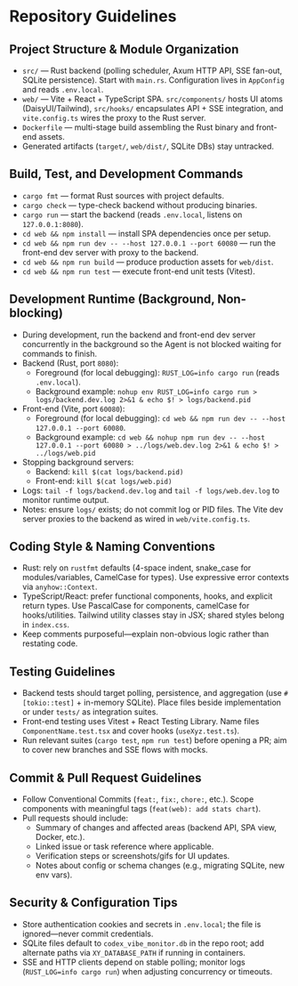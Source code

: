 # Repository Guidelines

## Project Structure & Module Organization

- `src/` — Rust backend (polling scheduler, Axum HTTP API, SSE fan-out, SQLite persistence). Start with `main.rs`. Configuration lives in `AppConfig` and reads `.env.local`.
- `web/` — Vite + React + TypeScript SPA. `src/components/` hosts UI atoms (DaisyUI/Tailwind), `src/hooks/` encapsulates API + SSE integration, and `vite.config.ts` wires the proxy to the Rust server.
- `Dockerfile` — multi-stage build assembling the Rust binary and front-end assets.
- Generated artifacts (`target/`, `web/dist/`, SQLite DBs) stay untracked.

## Build, Test, and Development Commands

- `cargo fmt` — format Rust sources with project defaults.
- `cargo check` — type-check backend without producing binaries.
- `cargo run` — start the backend (reads `.env.local`, listens on `127.0.0.1:8080`).
- `cd web && npm install` — install SPA dependencies once per setup.
- `cd web && npm run dev -- --host 127.0.0.1 --port 60080` — run the front-end dev server with proxy to the backend.
- `cd web && npm run build` — produce production assets for `web/dist`.
- `cd web && npm run test` — execute front-end unit tests (Vitest).

## Development Runtime (Background, Non-blocking)

- During development, run the backend and front-end dev server concurrently in the background so the Agent is not blocked waiting for commands to finish.
- Backend (Rust, port `8080`):
  - Foreground (for local debugging): `RUST_LOG=info cargo run` (reads `.env.local`).
  - Background example: `nohup env RUST_LOG=info cargo run > logs/backend.dev.log 2>&1 & echo $! > logs/backend.pid`
- Front-end (Vite, port `60080`):
  - Foreground (for local debugging): `cd web && npm run dev -- --host 127.0.0.1 --port 60080`.
  - Background example: `cd web && nohup npm run dev -- --host 127.0.0.1 --port 60080 > ../logs/web.dev.log 2>&1 & echo $! > ../logs/web.pid`
- Stopping background servers:
  - Backend: `kill $(cat logs/backend.pid)`
  - Front-end: `kill $(cat logs/web.pid)`
- Logs: `tail -f logs/backend.dev.log` and `tail -f logs/web.dev.log` to monitor runtime output.
- Notes: ensure `logs/` exists; do not commit log or PID files. The Vite dev server proxies to the backend as wired in `web/vite.config.ts`.

## Coding Style & Naming Conventions

- Rust: rely on `rustfmt` defaults (4-space indent, snake_case for modules/variables, CamelCase for types). Use expressive error contexts via `anyhow::Context`.
- TypeScript/React: prefer functional components, hooks, and explicit return types. Use PascalCase for components, camelCase for hooks/utilities. Tailwind utility classes stay in JSX; shared styles belong in `index.css`.
- Keep comments purposeful—explain non-obvious logic rather than restating code.

## Testing Guidelines

- Backend tests should target polling, persistence, and aggregation (use `#[tokio::test]` + in-memory SQLite). Place files beside implementation or under `tests/` as integration suites.
- Front-end testing uses Vitest + React Testing Library. Name files `ComponentName.test.tsx` and cover hooks (`useXyz.test.ts`).
- Run relevant suites (`cargo test`, `npm run test`) before opening a PR; aim to cover new branches and SSE flows with mocks.

## Commit & Pull Request Guidelines

- Follow Conventional Commits (`feat:`, `fix:`, `chore:`, etc.). Scope components with meaningful tags (`feat(web): add stats chart`).
- Pull requests should include:
  - Summary of changes and affected areas (backend API, SPA view, Docker, etc.).
  - Linked issue or task reference where applicable.
  - Verification steps or screenshots/gifs for UI updates.
  - Notes about config or schema changes (e.g., migrating SQLite, new env vars).

## Security & Configuration Tips

- Store authentication cookies and secrets in `.env.local`; the file is ignored—never commit credentials.
- SQLite files default to `codex_vibe_monitor.db` in the repo root; add alternate paths via `XY_DATABASE_PATH` if running in containers.
- SSE and HTTP clients depend on stable polling; monitor logs (`RUST_LOG=info cargo run`) when adjusting concurrency or timeouts.
